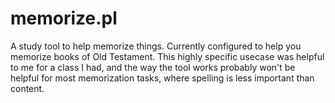 # memorize.pl
A study tool to help memorize things. Currently configured to help you memorize books of Old Testament. This highly specific usecase was helpful to me for a class I had, and the way the tool works probably won't be helpful for most memorization tasks, where spelling is less important than content.
